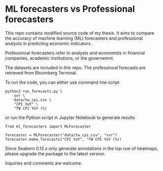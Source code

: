 # ML forecasters vs Professional forecasters

This repo contains modified source code of my thesis. It aims to compare the accuracy of machine learning (ML) forecasters and professional analysts in predicting economic indicators.

Professinoal forecasters refer to analysts and economists in financial companies, academic institutions, or the governemnt.

The datasets are included in this repo. The professinoal forecasts are retrieved from Bloomberg Terminal.

To run the code, you can either use command line script
```
python3 run_forecasts.py \
    svr \
    data/tw_cpi.csv \
    "CPI YoY" \
    "TW CPI YoY (%)
```
or run the Python script in Jupyter Notebook to generate results
```
from ml_forecasters import MLForecaster

forecaster = MLForecaster("data/tw_cpi.csv", "svr")
forecaster.make_forecasts("CPI YoY", "TW CPI YoY (%))
```

Since Seaborn 0.12.x only generate annotations in the top row of heatmaps, please upgrade the package to the latest version.

Inquiries and comments are welcome.
